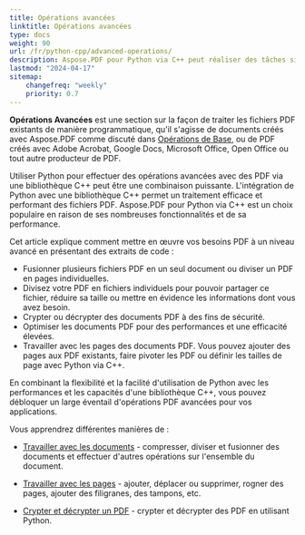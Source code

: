 ```yaml
---
title: Opérations avancées
linktitle: Opérations avancées
type: docs
weight: 90
url: /fr/python-cpp/advanced-operations/
description: Aspose.PDF pour Python via C++ peut réaliser des tâches simples et faciles et atteindre des objectifs plus complexes. Consultez la section suivante pour les utilisateurs avancés et les développeurs.
lastmod: "2024-04-17"
sitemap:
    changefreq: "weekly"
    priority: 0.7
---
```


**Opérations Avancées** est une section sur la façon de traiter les fichiers PDF existants de manière programmatique, qu'il s'agisse de documents créés avec Aspose.PDF comme discuté dans [Opérations de Base](/pdf/fr/python-cpp/basic-operations/), ou de PDF créés avec Adobe Acrobat, Google Docs, Microsoft Office, Open Office ou tout autre producteur de PDF.

Utiliser Python pour effectuer des opérations avancées avec des PDF via une bibliothèque C++ peut être une combinaison puissante. L'intégration de Python avec une bibliothèque C++ permet un traitement efficace et performant des fichiers PDF. Aspose.PDF pour Python via C++ est un choix populaire en raison de ses nombreuses fonctionnalités et de sa performance.

Cet article explique comment mettre en œuvre vos besoins PDF à un niveau avancé en présentant des extraits de code :

- Fusionner plusieurs fichiers PDF en un seul document ou diviser un PDF en pages individuelles.
- Divisez votre PDF en fichiers individuels pour pouvoir partager ce fichier, réduire sa taille ou mettre en évidence les informations dont vous avez besoin.
- Crypter ou décrypter des documents PDF à des fins de sécurité.
- Optimiser les documents PDF pour des performances et une efficacité élevées.
- Travailler avec les pages des documents PDF. Vous pouvez ajouter des pages aux PDF existants, faire pivoter les PDF ou définir les tailles de page avec Python via C++.

En combinant la flexibilité et la facilité d'utilisation de Python avec les performances et les capacités d'une bibliothèque C++, vous pouvez débloquer un large éventail d'opérations PDF avancées pour vos applications.

Vous apprendrez différentes manières de :

- [Travailler avec les documents](/pdf/fr/python-cpp/working-with-documents/) - compresser, diviser et fusionner des documents et effectuer d'autres opérations sur l'ensemble du document.
- [Travailler avec les pages](/pdf/fr/python-cpp/working-with-pages/) - ajouter, déplacer ou supprimer, rogner des pages, ajouter des filigranes, des tampons, etc.

- [Crypter et décrypter un PDF](/pdf/fr/python-cpp/encrypt-decrypt-pdf/) - crypter et décrypter des PDF en utilisant Python.
